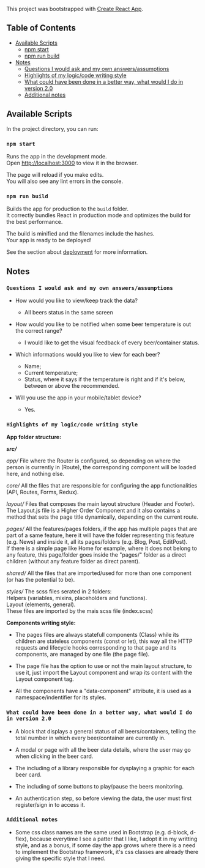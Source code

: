 This project was bootstrapped with [Create React App](https://github.com/facebook/create-react-app).

## Table of Contents

- [Available Scripts](#available-scripts)
  - [npm start](#npm-start)
  - [npm run build](#npm-run-build)
- [Notes](#notes)
  - [Questions I would ask and my own answers/assumptions](#questions-i-would-ask-and-my-own-answers-assumptions)
  - [Highlights of my logic/code writing style](#highlights-of-my-logic-code-writing-style)
  - [What could have been done in a better way, what would I do in version 2.0](#what-could-have-been-done-in-a-better-way-what-would-i-do-in-version-2.0)
  - [Additional notes](#additional-notes)


## Available Scripts

In the project directory, you can run:

### `npm start`

Runs the app in the development mode.<br>
Open [http://localhost:3000](http://localhost:3000) to view it in the browser.

The page will reload if you make edits.<br>
You will also see any lint errors in the console.

### `npm run build`

Builds the app for production to the `build` folder.<br>
It correctly bundles React in production mode and optimizes the build for the best performance.

The build is minified and the filenames include the hashes.<br>
Your app is ready to be deployed!

See the section about [deployment](#deployment) for more information.


## Notes

### `Questions I would ask and my own answers/assumptions`

- How would you like to view/keep track the data?
  - All beers status in the same screen

- How would you like to be notified when some beer temperature is out the correct range?
  - I would like to get the visual feedback of every beer/container status.

- Which informations would you like to view for each beer?
  - Name;
  - Current temperature;
  - Status, where it says if the temperature is right and if it's below, between or above the recommended.

- Will you use the app in your mobile/tablet device?
  - Yes.


### `Highlights of my logic/code writing style`

**App folder structure:**

**_src/_**

*app/* File where the Router is configured, so depending on where the person is currently in (Route), the corresponding component will be loaded here, and nothing else.

*core/* All the files that are responsible for configuring the app functionalities (API, Routes, Forms, Redux).

*layout/* Files that composes the main layout structure (Header and Footer).<br>
The Layout.js file is a Higher Order Component and it also contains a method that sets the page title dynamically, depending on the current route.

*pages/* All the features/pages folders, if the app has multiple pages that are part of a same feature, here it will have the folder representing this feature (e.g. News) and inside it, all its pages/folders (e.g. Blog, Post, EditPost).</br>
If there is a simple page like Home for example, where it does not belong to any feature, this page/folder goes inside the "pages/" folder as a direct children (without any feature folder as direct parent).

*shared/* All the files that are imported/used for more than one component (or has the potential to be).

*styles/* The scss files serated in 2 folders:<br>
Helpers (variables, mixins, placeholders and functions).<br>
Layout (elements, general).<br>
These files are imported by the mais scss file (index.scss)<br>

**Components writing style:**

- The pages files are always statefull components (Class) while its children are stateless components (const or let), this way all the HTTP requests and lifecycle hooks corresponding to that page and its components, are managed by one file (the page file).

- The page file has the option to use or not the main layout structure, to use it, just import the Layout component and wrap its content with the Layout component tag.

- All the components have a "data-component" attribute, it is used as a namespace/indentifier for its styles.

### `What could have been done in a better way, what would I do in version 2.0`

- A block that displays a general status of all beers/containers, telling the total number in which every beer/container are currently in.

- A modal or page with all the beer data details, where the user may go when clicking in the beer card.

- The including of a library responsible for dysplaying a graphic for each beer card.

- The including of some buttons to play/pause the beers monitoring.

- An authentication step, so before viewing the data, the user must first register/sign in to access it.

### `Additional notes`

- Some css class names are the same used in Bootstrap (e.g. d-block, d-flex), because everytime I see a patter that I like, I adopt it in my writting style, and as a bonus, if some day the app grows where there is a need to implement the Bootstrap framework, it's css classes are already there giving the specific style that I need.
